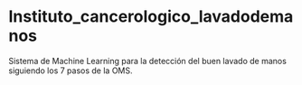 # Instituto_cancerologico_lavadodemanos
Sistema de Machine Learning para la detección del buen lavado de manos siguiendo los 7 pasos de la OMS. 
